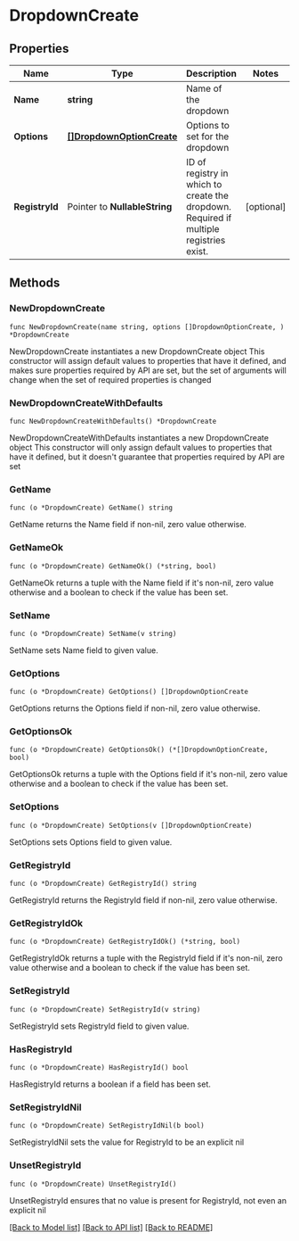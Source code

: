 # DropdownCreate

## Properties

Name | Type | Description | Notes
------------ | ------------- | ------------- | -------------
**Name** | **string** | Name of the dropdown | 
**Options** | [**[]DropdownOptionCreate**](DropdownOptionCreate.md) | Options to set for the dropdown | 
**RegistryId** | Pointer to **NullableString** | ID of registry in which to create the dropdown. Required if multiple registries exist. | [optional] 

## Methods

### NewDropdownCreate

`func NewDropdownCreate(name string, options []DropdownOptionCreate, ) *DropdownCreate`

NewDropdownCreate instantiates a new DropdownCreate object
This constructor will assign default values to properties that have it defined,
and makes sure properties required by API are set, but the set of arguments
will change when the set of required properties is changed

### NewDropdownCreateWithDefaults

`func NewDropdownCreateWithDefaults() *DropdownCreate`

NewDropdownCreateWithDefaults instantiates a new DropdownCreate object
This constructor will only assign default values to properties that have it defined,
but it doesn't guarantee that properties required by API are set

### GetName

`func (o *DropdownCreate) GetName() string`

GetName returns the Name field if non-nil, zero value otherwise.

### GetNameOk

`func (o *DropdownCreate) GetNameOk() (*string, bool)`

GetNameOk returns a tuple with the Name field if it's non-nil, zero value otherwise
and a boolean to check if the value has been set.

### SetName

`func (o *DropdownCreate) SetName(v string)`

SetName sets Name field to given value.


### GetOptions

`func (o *DropdownCreate) GetOptions() []DropdownOptionCreate`

GetOptions returns the Options field if non-nil, zero value otherwise.

### GetOptionsOk

`func (o *DropdownCreate) GetOptionsOk() (*[]DropdownOptionCreate, bool)`

GetOptionsOk returns a tuple with the Options field if it's non-nil, zero value otherwise
and a boolean to check if the value has been set.

### SetOptions

`func (o *DropdownCreate) SetOptions(v []DropdownOptionCreate)`

SetOptions sets Options field to given value.


### GetRegistryId

`func (o *DropdownCreate) GetRegistryId() string`

GetRegistryId returns the RegistryId field if non-nil, zero value otherwise.

### GetRegistryIdOk

`func (o *DropdownCreate) GetRegistryIdOk() (*string, bool)`

GetRegistryIdOk returns a tuple with the RegistryId field if it's non-nil, zero value otherwise
and a boolean to check if the value has been set.

### SetRegistryId

`func (o *DropdownCreate) SetRegistryId(v string)`

SetRegistryId sets RegistryId field to given value.

### HasRegistryId

`func (o *DropdownCreate) HasRegistryId() bool`

HasRegistryId returns a boolean if a field has been set.

### SetRegistryIdNil

`func (o *DropdownCreate) SetRegistryIdNil(b bool)`

 SetRegistryIdNil sets the value for RegistryId to be an explicit nil

### UnsetRegistryId
`func (o *DropdownCreate) UnsetRegistryId()`

UnsetRegistryId ensures that no value is present for RegistryId, not even an explicit nil

[[Back to Model list]](../README.md#documentation-for-models) [[Back to API list]](../README.md#documentation-for-api-endpoints) [[Back to README]](../README.md)


